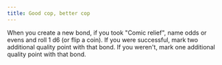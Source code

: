 ```yaml
---
title: Good cop, better cop
---
```


When you create a new bond, if you took "Comic relief", name odds or evens and roll 1 d6 (or flip a coin).
If you were successful, mark two additional quality point with that bond. If you weren't, mark one additional quality point with that bond.
